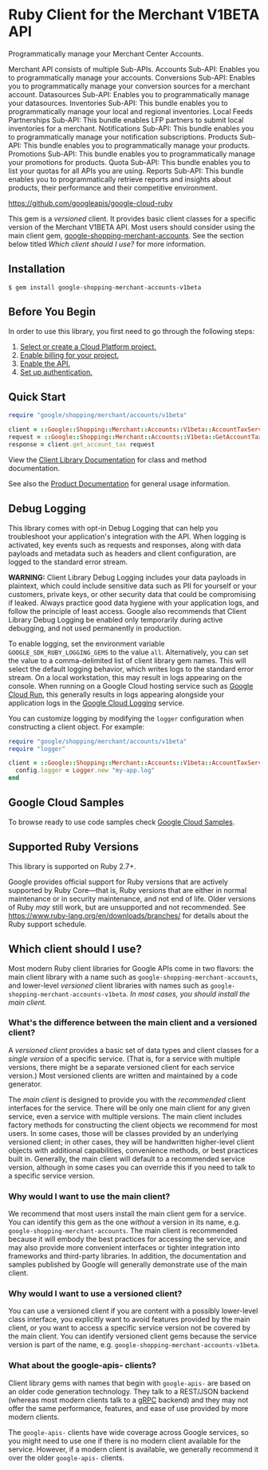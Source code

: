 # Ruby Client for the Merchant V1BETA API

Programmatically manage your Merchant Center Accounts.

Merchant API consists of multiple Sub-APIs. Accounts Sub-API: Enables you to programmatically manage your accounts. Conversions Sub-API: Enables you to programmatically manage your conversion sources for a merchant account. Datasources Sub-API: Enables you to programmatically manage your datasources. Inventories Sub-API: This bundle enables you to programmatically manage your local and regional inventories. Local Feeds Partnerships Sub-API: This bundle enables LFP partners to submit local inventories for a merchant. Notifications Sub-API: This bundle enables you to programmatically manage your notification subscriptions. Products Sub-API: This bundle enables you to programmatically manage your products. Promotions Sub-API: This bundle enables you to programmatically manage your promotions for products. Quota Sub-API: This bundle enables you to list your quotas for all APIs you are using. Reports Sub-API: This bundle enables you to programmatically retrieve reports and insights about products, their performance and their competitive environment.

https://github.com/googleapis/google-cloud-ruby

This gem is a _versioned_ client. It provides basic client classes for a
specific version of the Merchant V1BETA API. Most users should consider using
the main client gem,
[google-shopping-merchant-accounts](https://rubygems.org/gems/google-shopping-merchant-accounts).
See the section below titled *Which client should I use?* for more information.

## Installation

```
$ gem install google-shopping-merchant-accounts-v1beta
```

## Before You Begin

In order to use this library, you first need to go through the following steps:

1. [Select or create a Cloud Platform project.](https://console.cloud.google.com/project)
1. [Enable billing for your project.](https://cloud.google.com/billing/docs/how-to/modify-project#enable_billing_for_a_project)
1. [Enable the API.](https://console.cloud.google.com/apis/library/merchantapi.googleapis.com)
1. [Set up authentication.](AUTHENTICATION.md)

## Quick Start

```ruby
require "google/shopping/merchant/accounts/v1beta"

client = ::Google::Shopping::Merchant::Accounts::V1beta::AccountTaxService::Client.new
request = ::Google::Shopping::Merchant::Accounts::V1beta::GetAccountTaxRequest.new # (request fields as keyword arguments...)
response = client.get_account_tax request
```

View the [Client Library Documentation](https://rubydoc.info/gems/google-shopping-merchant-accounts-v1beta)
for class and method documentation.

See also the [Product Documentation](https://developers.google.com/merchant/api)
for general usage information.

## Debug Logging

This library comes with opt-in Debug Logging that can help you troubleshoot
your application's integration with the API. When logging is activated, key
events such as requests and responses, along with data payloads and metadata
such as headers and client configuration, are logged to the standard error
stream.

**WARNING:** Client Library Debug Logging includes your data payloads in
plaintext, which could include sensitive data such as PII for yourself or your
customers, private keys, or other security data that could be compromising if
leaked. Always practice good data hygiene with your application logs, and follow
the principle of least access. Google also recommends that Client Library Debug
Logging be enabled only temporarily during active debugging, and not used
permanently in production.

To enable logging, set the environment variable `GOOGLE_SDK_RUBY_LOGGING_GEMS`
to the value `all`. Alternatively, you can set the value to a comma-delimited
list of client library gem names. This will select the default logging behavior,
which writes logs to the standard error stream. On a local workstation, this may
result in logs appearing on the console. When running on a Google Cloud hosting
service such as [Google Cloud Run](https://cloud.google.com/run), this generally
results in logs appearing alongside your application logs in the
[Google Cloud Logging](https://cloud.google.com/logging/) service.

You can customize logging by modifying the `logger` configuration when
constructing a client object. For example:

```ruby
require "google/shopping/merchant/accounts/v1beta"
require "logger"

client = ::Google::Shopping::Merchant::Accounts::V1beta::AccountTaxService::Client.new do |config|
  config.logger = Logger.new "my-app.log"
end
```

## Google Cloud Samples

To browse ready to use code samples check [Google Cloud Samples](https://cloud.google.com/docs/samples).

## Supported Ruby Versions

This library is supported on Ruby 2.7+.

Google provides official support for Ruby versions that are actively supported
by Ruby Core—that is, Ruby versions that are either in normal maintenance or
in security maintenance, and not end of life. Older versions of Ruby _may_
still work, but are unsupported and not recommended. See
https://www.ruby-lang.org/en/downloads/branches/ for details about the Ruby
support schedule.

## Which client should I use?

Most modern Ruby client libraries for Google APIs come in two flavors: the main
client library with a name such as `google-shopping-merchant-accounts`,
and lower-level _versioned_ client libraries with names such as
`google-shopping-merchant-accounts-v1beta`.
_In most cases, you should install the main client._

### What's the difference between the main client and a versioned client?

A _versioned client_ provides a basic set of data types and client classes for
a _single version_ of a specific service. (That is, for a service with multiple
versions, there might be a separate versioned client for each service version.)
Most versioned clients are written and maintained by a code generator.

The _main client_ is designed to provide you with the _recommended_ client
interfaces for the service. There will be only one main client for any given
service, even a service with multiple versions. The main client includes
factory methods for constructing the client objects we recommend for most
users. In some cases, those will be classes provided by an underlying versioned
client; in other cases, they will be handwritten higher-level client objects
with additional capabilities, convenience methods, or best practices built in.
Generally, the main client will default to a recommended service version,
although in some cases you can override this if you need to talk to a specific
service version.

### Why would I want to use the main client?

We recommend that most users install the main client gem for a service. You can
identify this gem as the one _without_ a version in its name, e.g.
`google-shopping-merchant-accounts`.
The main client is recommended because it will embody the best practices for
accessing the service, and may also provide more convenient interfaces or
tighter integration into frameworks and third-party libraries. In addition, the
documentation and samples published by Google will generally demonstrate use of
the main client.

### Why would I want to use a versioned client?

You can use a versioned client if you are content with a possibly lower-level
class interface, you explicitly want to avoid features provided by the main
client, or you want to access a specific service version not be covered by the
main client. You can identify versioned client gems because the service version
is part of the name, e.g. `google-shopping-merchant-accounts-v1beta`.

### What about the google-apis-<name> clients?

Client library gems with names that begin with `google-apis-` are based on an
older code generation technology. They talk to a REST/JSON backend (whereas
most modern clients talk to a [gRPC](https://grpc.io/) backend) and they may
not offer the same performance, features, and ease of use provided by more
modern clients.

The `google-apis-` clients have wide coverage across Google services, so you
might need to use one if there is no modern client available for the service.
However, if a modern client is available, we generally recommend it over the
older `google-apis-` clients.
